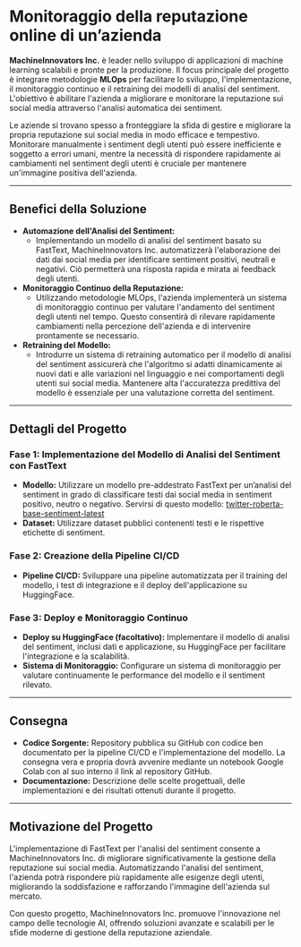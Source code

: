 # Monitoraggio della reputazione online di un’azienda

**MachineInnovators Inc.** è leader nello sviluppo di applicazioni di machine learning scalabili e pronte per la produzione. Il focus principale del progetto è integrare metodologie **MLOps** per facilitare lo sviluppo, l'implementazione, il monitoraggio continuo e il retraining dei modelli di analisi del sentiment. L'obiettivo è abilitare l'azienda a migliorare e monitorare la reputazione sui social media attraverso l'analisi automatica dei sentiment.

Le aziende si trovano spesso a fronteggiare la sfida di gestire e migliorare la propria reputazione sui social media in modo efficace e tempestivo. Monitorare manualmente i sentiment degli utenti può essere inefficiente e soggetto a errori umani, mentre la necessità di rispondere rapidamente ai cambiamenti nel sentiment degli utenti è cruciale per mantenere un'immagine positiva dell'azienda.

---

## Benefici della Soluzione

- **Automazione dell'Analisi del Sentiment:**
  - Implementando un modello di analisi del sentiment basato su FastText, MachineInnovators Inc. automatizzerà l'elaborazione dei dati dai social media per identificare sentiment positivi, neutrali e negativi. Ciò permetterà una risposta rapida e mirata ai feedback degli utenti.
- **Monitoraggio Continuo della Reputazione:**
  - Utilizzando metodologie MLOps, l'azienda implementerà un sistema di monitoraggio continuo per valutare l'andamento del sentiment degli utenti nel tempo. Questo consentirà di rilevare rapidamente cambiamenti nella percezione dell'azienda e di intervenire prontamente se necessario.
- **Retraining del Modello:**
  - Introdurre un sistema di retraining automatico per il modello di analisi del sentiment assicurerà che l'algoritmo si adatti dinamicamente ai nuovi dati e alle variazioni nel linguaggio e nei comportamenti degli utenti sui social media. Mantenere alta l'accuratezza predittiva del modello è essenziale per una valutazione corretta del sentiment.

---

## Dettagli del Progetto

### Fase 1: Implementazione del Modello di Analisi del Sentiment con FastText
- **Modello:** Utilizzare un modello pre-addestrato FastText per un’analisi del sentiment in grado di classificare testi dai social media in sentiment positivo, neutro o negativo. Servirsi di questo modello: [twitter-roberta-base-sentiment-latest](https://huggingface.co/cardiffnlp/twitter-roberta-base-sentiment-latest)
- **Dataset:** Utilizzare dataset pubblici contenenti testi e le rispettive etichette di sentiment.

### Fase 2: Creazione della Pipeline CI/CD
- **Pipeline CI/CD:** Sviluppare una pipeline automatizzata per il training del modello, i test di integrazione e il deploy dell'applicazione su HuggingFace.

### Fase 3: Deploy e Monitoraggio Continuo
- **Deploy su HuggingFace (facoltativo):** Implementare il modello di analisi del sentiment, inclusi dati e applicazione, su HuggingFace per facilitare l'integrazione e la scalabilità.
- **Sistema di Monitoraggio:** Configurare un sistema di monitoraggio per valutare continuamente le performance del modello e il sentiment rilevato.

---

## Consegna

- **Codice Sorgente:** Repository pubblica su GitHub con codice ben documentato per la pipeline CI/CD e l'implementazione del modello. La consegna vera e propria dovrà avvenire mediante un notebook Google Colab con al suo interno il link al repository GitHub.
- **Documentazione:** Descrizione delle scelte progettuali, delle implementazioni e dei risultati ottenuti durante il progetto.

---

## Motivazione del Progetto

L'implementazione di FastText per l'analisi del sentiment consente a MachineInnovators Inc. di migliorare significativamente la gestione della reputazione sui social media. Automatizzando l'analisi del sentiment, l'azienda potrà rispondere più rapidamente alle esigenze degli utenti, migliorando la soddisfazione e rafforzando l'immagine dell'azienda sul mercato.

Con questo progetto, MachineInnovators Inc. promuove l'innovazione nel campo delle tecnologie AI, offrendo soluzioni avanzate e scalabili per le sfide moderne di gestione della reputazione aziendale.
